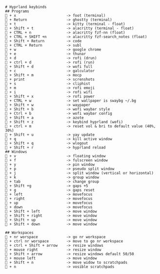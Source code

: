     # Hyprland keybinds         
    ## Programs
     + x                       -> foot (terminal)
     + Return                  -> ghostty (terminal)
     + t                       -> kitty (terminal - float)
     + Shift + t               -> alacritty (terminal - float)
     + CTRL + n                -> alacritty fzf-nn (float)
     + CTRL + SHIFT +n         -> alacritty fzf-search_notes (float)
     + Shift + Return          -> code
     + CTRL + Return           -> subl
     + w                       -> google chrome
     + e                       -> thunar
     + d                       -> rofi (drun)
     + ctrl + d                -> rofi (run)
     + Shift + d               -> wofi full
     + c                       -> galculator
     + Shift + m               -> mocp
     + print                   -> screnshots
     + s                       -> cliphist
     + m                       -> rofi emoji
     + i                       -> rofi wifi
     + Shift + x               -> rofi power
     + CTRL + w                -> set wallpaper is swaybg ~/.bg
     + Shift + w               -> waypaper
     + Shift + b               -> wofi waybar style
     + Ctrl + b                -> wofi waybar config
     + Shift + a               -> azote
     + Shift + z               -> keybind hyprland (wofi)
     + ctrl + m                -> reset vol & bri to default value (40%, 30%)
     + Shift + u               -> yay update
     + q                       -> kill active window
     + Shift + q               -> wlogout
     + Shift + r               -> hyprland reload
    ## Windows
     + v                       -> floating window
     + f                       -> fulscreen window
     + y                       -> pin window
     + p                       -> pseudo split window
     + j                       -> split window (vertical or horizontal)
     + k                       -> group window
     + tab                     -> change group
     + Shift +g                -> gaps +5
     + g                       -> gaps reset
     + left                    -> movefocus
     + right                   -> movefocus
     + up                      -> movefocus
     + down                    -> movefocus
     + Shift + left            -> move window
     + Shift + right           -> move window
     + Shift + up              -> move window
     + Shift + down            -> move window

    ## Workspaces
     + nr worspace             -> go nr workspace
     + ctrl nr worspace        -> move to go nr workspace
     + ctrl + Shift + arrow    -> resize windows
     + mouse right             -> resize window
     + Shift + arrow           -> resize windows default 50/50
     + mouse left              -> move window
     + Shift + n               -> move widow to scratchpads
     + n                       -> vosible scratchpads
